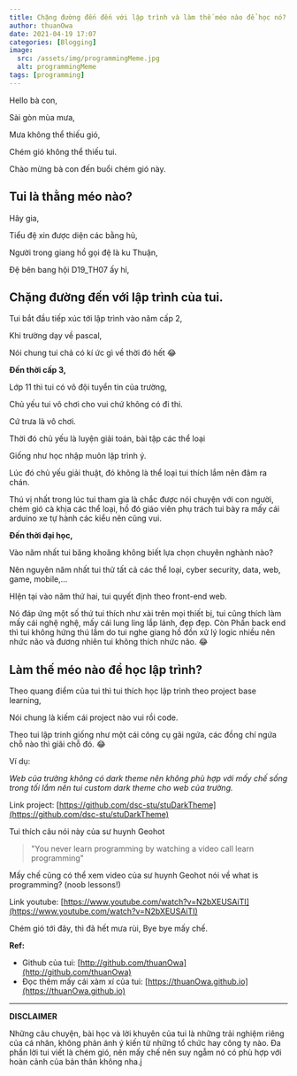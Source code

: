 ```yaml
---
title: Chặng đường đến đến với lập trình và làm thế méo nào để học nó?
author: thuanOwa
date: 2021-04-19 17:07
categories: [Blogging]
image:
  src: /assets/img/programmingMeme.jpg
  alt: programmingMeme
tags: [programming]
---
```


Hello bà con,

Sài gòn mùa mưa,

Mưa không thể thiếu gió,

Chém gió không thể thiếu tui.

Chào mừng bà con đến buổi chém gió này.

## Tui là thằng méo nào?

Hây gia,

Tiểu đệ xin được diện các bằng hủ,

Người trong giang hồ gọi đệ là ku Thuận,

Đệ bên bang hội D19_TH07 ấy hỉ,

## Chặng đường đến với lập trình của tui.

Tui bắt đầu tiếp xúc tới lập trình vào năm cấp 2,

Khi trường dạy về pascal,

Nói chung tui chả có kí ức gì về thời đó hết 😂

**Đến thời cấp 3,**

Lớp 11 thì tui có vô đội tuyển tin của trường,

Chủ yếu tui vô chơi cho vui chứ không có đi thi.

Cứ trưa là vô chơi.

Thời đó chủ yếu là luyện giải toán, bài tập các thể loại

Giống như học nhập muôn lập trình ý.

Lúc đó chủ yếu giải thuật, đó không là thể loại tui thích lắm nên đâm ra chán.

Thú vị nhất trong lúc tui tham gia là chắc được nói chuyện với con người, chém gió cà khịa các thể loại, hồ đó giáo viên phụ trách tui bày ra mấy cái arduino xe tự hành các kiểu nên cũng vui.

**Đến thời đại học,**

Vào năm nhất tui băng khoăng không biết lựa chọn chuyên nghành nào?

Nên nguyên năm nhất tui thử tất cả các thể loại, cyber security, data, web, game, mobile,...

HIện tại vào năm thứ hai, tui quyết định theo front-end web.

Nó đáp ứng một số thứ tui thích như xài trên mọi thiết bị, tui cũng thích làm mấy cái nghệ nghệ, mấy cái lung ling lắp lánh, đẹp đẹp. Còn Phần back end thì tui không hứng thú lắm do tui nghe giang hồ đồn xử lý logic nhiều nên nhức não và đương nhiên tui không thích nhức não. 😂

## Làm thế méo nào để học lập trình?

Theo quang điểm của tui thì tui thích học lập trình theo project base learning,

Nói chung là kiếm cái project nào vui rồi code.

Theo tui lập trinh giống như một cái công cụ gãi ngứa, các đồng chí ngứa chỗ nào thì giãi chỗ đó. 😂

Ví dụ:

_Web của trường không có dark theme nên không phù hợp với mấy chế sống trong tối lắm nên tui custom dark theme cho web của trường._

Link project: [https://github.com/dsc-stu/stuDarkTheme](https://github.com/dsc-stu/stuDarkTheme)

Tui thích câu nói này của sư huynh Geohot

> "You never learn programming by watching a video call learn programming"

Mấy chế cũng có thể xem video của sư huynh Geohot nói về what is programming? (noob lessons!)

Link youtube: [https://www.youtube.com/watch?v=N2bXEUSAiTI](https://www.youtube.com/watch?v=N2bXEUSAiTI)

Chém gió tới đây, thì đã hết mưa rùi,
Bye bye mấy chế.

**Ref:**

- Github của tui: [http://github.com/thuanOwa](http://github.com/thuanOwa)
- Đọc thêm mấy cái xàm xí của tui: [https://thuanOwa.github.io](https://thuanOwa.github.io)

---

**DISCLAIMER**

Những câu chuyện, bài học và lời khuyên của tui là những trải nghiệm riêng của cá nhân, không phản ánh ý kiến từ những tổ chức hay công ty nào. Đa phần lời tui viết là chém gió, nên mấy chế nên suy ngẫm nó có phù hợp với hoàn cảnh của bản thân không nha.j
